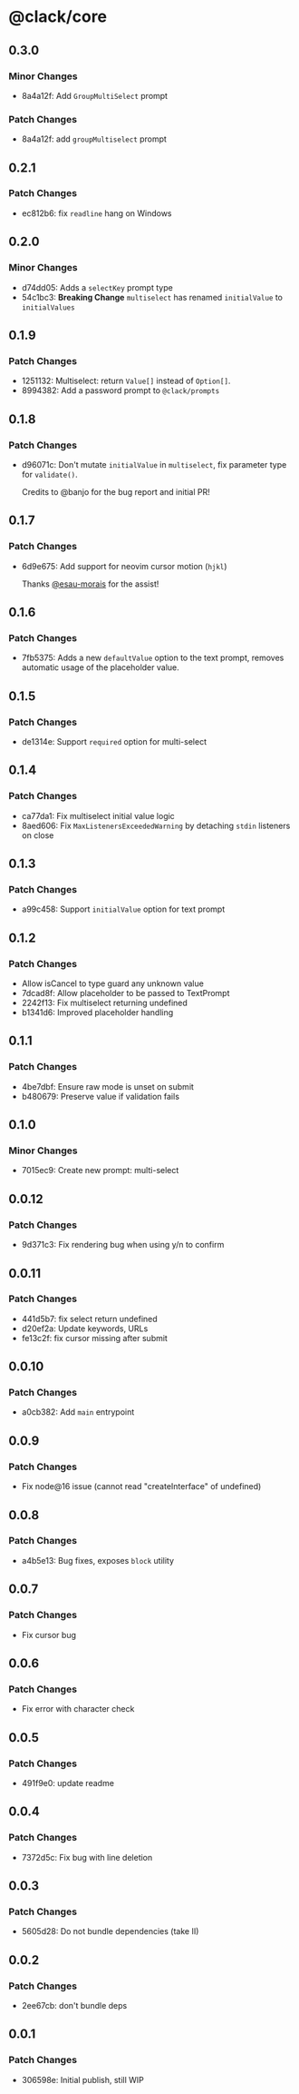 # @clack/core

## 0.3.0

### Minor Changes

- 8a4a12f: Add `GroupMultiSelect` prompt

### Patch Changes

- 8a4a12f: add `groupMultiselect` prompt

## 0.2.1

### Patch Changes

- ec812b6: fix `readline` hang on Windows

## 0.2.0

### Minor Changes

- d74dd05: Adds a `selectKey` prompt type
- 54c1bc3: **Breaking Change** `multiselect` has renamed `initialValue` to `initialValues`

## 0.1.9

### Patch Changes

- 1251132: Multiselect: return `Value[]` instead of `Option[]`.
- 8994382: Add a password prompt to `@clack/prompts`

## 0.1.8

### Patch Changes

- d96071c: Don't mutate `initialValue` in `multiselect`, fix parameter type for `validate()`.

  Credits to @banjo for the bug report and initial PR!

## 0.1.7

### Patch Changes

- 6d9e675: Add support for neovim cursor motion (`hjkl`)

  Thanks [@esau-morais](https://github.com/esau-morais) for the assist!

## 0.1.6

### Patch Changes

- 7fb5375: Adds a new `defaultValue` option to the text prompt, removes automatic usage of the placeholder value.

## 0.1.5

### Patch Changes

- de1314e: Support `required` option for multi-select

## 0.1.4

### Patch Changes

- ca77da1: Fix multiselect initial value logic
- 8aed606: Fix `MaxListenersExceededWarning` by detaching `stdin` listeners on close

## 0.1.3

### Patch Changes

- a99c458: Support `initialValue` option for text prompt

## 0.1.2

### Patch Changes

- Allow isCancel to type guard any unknown value
- 7dcad8f: Allow placeholder to be passed to TextPrompt
- 2242f13: Fix multiselect returning undefined
- b1341d6: Improved placeholder handling

## 0.1.1

### Patch Changes

- 4be7dbf: Ensure raw mode is unset on submit
- b480679: Preserve value if validation fails

## 0.1.0

### Minor Changes

- 7015ec9: Create new prompt: multi-select

## 0.0.12

### Patch Changes

- 9d371c3: Fix rendering bug when using y/n to confirm

## 0.0.11

### Patch Changes

- 441d5b7: fix select return undefined
- d20ef2a: Update keywords, URLs
- fe13c2f: fix cursor missing after submit

## 0.0.10

### Patch Changes

- a0cb382: Add `main` entrypoint

## 0.0.9

### Patch Changes

- Fix node@16 issue (cannot read "createInterface" of undefined)

## 0.0.8

### Patch Changes

- a4b5e13: Bug fixes, exposes `block` utility

## 0.0.7

### Patch Changes

- Fix cursor bug

## 0.0.6

### Patch Changes

- Fix error with character check

## 0.0.5

### Patch Changes

- 491f9e0: update readme

## 0.0.4

### Patch Changes

- 7372d5c: Fix bug with line deletion

## 0.0.3

### Patch Changes

- 5605d28: Do not bundle dependencies (take II)

## 0.0.2

### Patch Changes

- 2ee67cb: don't bundle deps

## 0.0.1

### Patch Changes

- 306598e: Initial publish, still WIP
